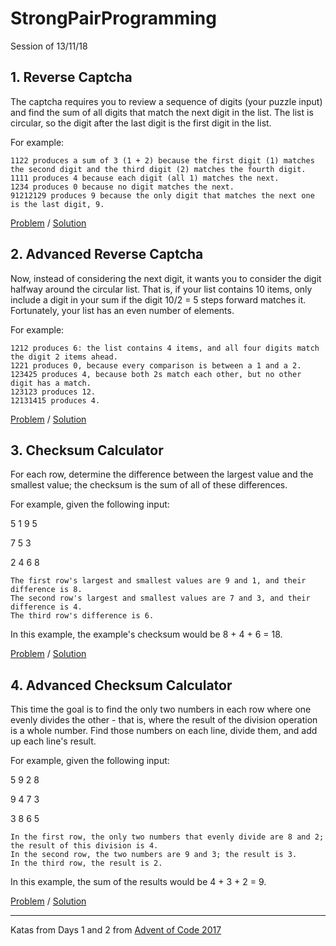 # StrongPairProgramming
Session of 13/11/18



## 1. Reverse Captcha

The captcha requires you to review a sequence of digits (your puzzle input) and find the sum of all digits that match the next digit in the list. The list is circular, so the digit after the last digit is the first digit in the list.

For example:

    1122 produces a sum of 3 (1 + 2) because the first digit (1) matches the second digit and the third digit (2) matches the fourth digit.
    1111 produces 4 because each digit (all 1) matches the next.
    1234 produces 0 because no digit matches the next.
    91212129 produces 9 because the only digit that matches the next one is the last digit, 9.

[Problem](https://github.com/HalifaxCodingClub/StrongPairProgramming/blob/master/ReverseCaptchaProblem)
 / 
[Solution](https://github.com/HalifaxCodingClub/StrongPairProgramming/blob/master/ReverseCaptchaProblemSolution)


## 2. Advanced Reverse Captcha


Now, instead of considering the next digit, it wants you to consider the digit halfway around the circular list. That is, if your list contains 10 items, only include a digit in your sum if the digit 10/2 = 5 steps forward matches it. Fortunately, your list has an even number of elements.

For example:

    1212 produces 6: the list contains 4 items, and all four digits match the digit 2 items ahead.
    1221 produces 0, because every comparison is between a 1 and a 2.
    123425 produces 4, because both 2s match each other, but no other digit has a match.
    123123 produces 12.
    12131415 produces 4.

[Problem](https://github.com/HalifaxCodingClub/StrongPairProgramming/blob/master/AdvancedReverseCaptchaProblem)
 / 
[Solution](https://github.com/HalifaxCodingClub/StrongPairProgramming/blob/master/AdvancedReverseCaptchaProblemSolution)


## 3. Checksum Calculator

For each row, determine the difference between the largest value and the smallest value; the checksum is the sum of all of these differences.

For example, given the following input:

5 1 9 5

7 5 3

2 4 6 8

    The first row's largest and smallest values are 9 and 1, and their difference is 8.
    The second row's largest and smallest values are 7 and 3, and their difference is 4.
    The third row's difference is 6.

In this example, the example's checksum would be 8 + 4 + 6 = 18.

[Problem](https://github.com/HalifaxCodingClub/StrongPairProgramming/blob/master/ChecksumCalculatorProblem)
 / 
[Solution](https://github.com/HalifaxCodingClub/StrongPairProgramming/blob/master/ChecksumCalculatorProblemSolution)


## 4. Advanced Checksum Calculator

This time the goal is to find the only two numbers in each row where one evenly divides the other - that is, where the result of the division operation is a whole number. Find those numbers on each line, divide them, and add up each line's result.

For example, given the following input:

5 9 2 8

9 4 7 3

3 8 6 5

    In the first row, the only two numbers that evenly divide are 8 and 2; the result of this division is 4.
    In the second row, the two numbers are 9 and 3; the result is 3.
    In the third row, the result is 2.

In this example, the sum of the results would be 4 + 3 + 2 = 9.

[Problem](https://github.com/HalifaxCodingClub/StrongPairProgramming/blob/master/AdvancedChecksumCalculatorProblem)
 / 
[Solution](https://github.com/HalifaxCodingClub/StrongPairProgramming/blob/master/AdvancedChecksumCalculatorProblemSolution)





---

Katas from Days 1 and 2 from [Advent of Code 2017](https://adventofcode.com/2017)
